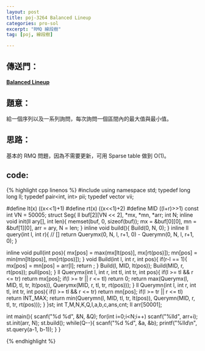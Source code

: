 ```yaml
---
layout: post
title: poj-3264 Balanced Lineup
categories: pro-sol
excerpt: "RMQ 線段樹"
tag: [poj, 線段樹]

---
```


## 傳送門：

#### [Balanced Lineup](http://poj.org/problem?id=3264)

## 題意：

給一個序列以及一系列詢問，每次詢問一個區間內的最大值與最小值。

## 思路：

基本的 RMQ 問題，因為不需要更新，可用 Sparse table 做到 O(1)。

## code:

{% highlight cpp linenos %}
#include <iostream>
using namespace std;
typedef long long ll;
typedef pair<int, int> pii;
typedef vector<pii> vii;

#define lt(x) ((x<<1)+1)
#define rt(x) ((x<<1)+2)
#define MID ((l+r)>>1)
const int VN = 50005;
struct Seg{
  ll buf[2][VN << 2], *mx, *mn, *arr;
  int N;
  inline void init(ll ary[], int len){
    memset(buf, 0, sizeof(buf));
    mx = &buf[0][0], mn = &buf[1][0], arr = ary, N = len;
  }
  inline void build(){
    Build(0, N, 0);
  }
  inline ll query(int l, int r){    // []
    return Querymx(0, N, l, r+1, 0) - Querymn(0, N, l, r+1, 0);
  }

  inline void pull(int pos){
    mx[pos] = max(mx[lt(pos)], mx[rt(pos)]);
    mn[pos] = min(mn[lt(pos)], mn[rt(pos)]);
  }
  void Build(int l, int r, int pos){
    if(r-l == 1){
      mx[pos] = mn[pos] = arr[l];
      return ;
    }
    Build(l, MID, lt(pos));
    Build(MID, r, rt(pos));
    pull(pos);
  }
  ll Querymx(int l, int r, int tl, int tr, int pos){
    if(l >= tl && r <= tr) return mx[pos];
    if(l >= tr || r <= tl) return 0;
    return max(Querymx(l, MID, tl, tr, lt(pos)), Querymx(MID, r, tl, tr, rt(pos)));
  }
  ll Querymn(int l, int r, int tl, int tr, int pos){
    if(l >= tl && r <= tr) return mn[pos];
    if(l >= tr || r <= tl) return INT_MAX;
    return min(Querymn(l, MID, tl, tr, lt(pos)), Querymn(MID, r, tl, tr, rt(pos)));
  }
}st;
int T,M,N,K,Q,I,a,b,c,ans,cnt;
ll arr[50001];

int main(){
  scanf("%d %d", &N, &Q);
  for(int i=0;i<N;i++) scanf("%lld", arr+i);
  st.init(arr, N);
  st.build();
  while(Q--){
    scanf("%d %d", &a, &b);
    printf("%lld\n", st.query(a-1, b-1));
  }
}

{% endhighlight %}
